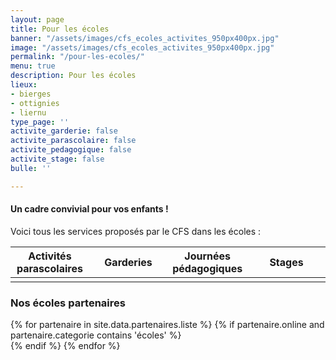 ```yaml
---
layout: page
title: Pour les écoles
banner: "/assets/images/cfs_ecoles_activites_950px400px.jpg"
image: "/assets/images/cfs_ecoles_activites_950px400px.jpg"
permalink: "/pour-les-ecoles/"
menu: true
description: Pour les écoles
lieux:
- bierges
- ottignies
- liernu
type_page: ''
activite_garderie: false
activite_parascolaire: false
activite_pedagogique: false
activite_stage: false
bulle: ''

---
```

#### **Un cadre convivial pour vos enfants !**

Voici tous les services proposés par le CFS dans les écoles :

<table class="table table-striped mt-4 mb-4">
    <thead>
        <tr>
        <th scope="col" style="width:25%"><center>Activités parascolaires</center></th>
        <th scope="col" style="width:25%"><center>Garderies</center></th>
        <th scope="col" style="width:25%"><center>Journées pédagogiques</center></th>
        <th scope="col" style="width:25%"><center>Stages</center></th>
        </tr>
    </thead>
    <tbody>
        <tr>
            <td><center><i class="fa fa-check-circle-o text-success fa-2x"></i></center></td>
            <td><center><i class="fa fa-check-circle-o text-success fa-2x"></i></center></td>
            <td><center><i class="fa fa-check-circle-o text-success fa-2x"></i></center></td>
            <td><center><i class="fa fa-check-circle-o text-success fa-2x"></i></center></td>
        </tr>
    </tbody>
</table>

### Nos écoles partenaires

<div class="container">
	<div class="team-members-tow mtb-50">
		<div class="row">
		{% for partenaire in site.data.partenaires.liste %}
            {% if partenaire.online and partenaire.categorie contains 'écoles' %}
                <div class="col-sm-6 col-md-4">
                    <img src="{{ partenaire.logo }}" alt="" style="border-radius: 5%;">
                </div>
            {% endif %}
		{% endfor %}
		</div>
	</div>
</div>